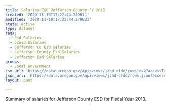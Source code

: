 ```yaml
---
title: Salaries ESD Jefferson County FY 2013
created: '2020-11-10T17:22:44.279611'
modified: '2020-11-10T17:22:44.279623'
state: active
type: dataset
tags:
  - Esd Salaries
  - Jcesd Salaries
  - Jefferson Co Esd Salaries
  - Jefferson County Esd Salaries
  - Jefferson Esd Salaries
groups:
  - Local Government
csv_url: 'https://data.oregon.gov/api/views/jzhd-cfdc/rows.csv?accessType=DOWNLOAD'
json_url: 'https://data.oregon.gov/api/views/jzhd-cfdc/rows.json?accessType=DOWNLOAD'
layout: post

---
```

Summary of salaries for Jefferson County ESD for Fiscal Year 2013.
